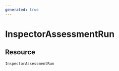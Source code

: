 ```yaml
---
generated: true
---
```


# InspectorAssessmentRun


## Resource

```text
InspectorAssessmentRun
```



